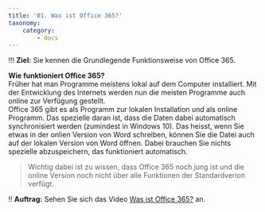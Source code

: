 ```yaml
---
title: '01. Was ist Office 365?'
taxonomy:
    category:
        - docs
---
```


!!! **Ziel:** Sie kennen die Grundlegende Funktionsweise von Office 365.

**Wie funktioniert Office 365?**<br>
Früher hat man Programme meistens lokal auf dem Computer installiert. Mit der Entwicklung des Internets werden nun die meisten Programme auch online zur Verfügung gestellt.<br>
Office 365 gibt es als Programm zur lokalen Installation und als online Programm. Das spezielle daran ist, dass die Daten dabei automatisch synchronisiert werden (zumindest in Windows 10). Das heisst, wenn Sie etwas in der onlien Version von Word schreiben, können Sie die Datei auch auf der lokalen Version von Word öffnen. Dabei brauchen Sie nichts spezielle abzuspeichern, das funktioniert automatisch.<br>
>Wichtig dabei ist zu wissen, dass Office 365 noch jung ist und die online Version noch nicht über alle Funktionen der Standardverion verfügt.

!! **Auftrag:** Sehen Sie sich das Video [Was ist Office 365?](https://www.video2brain.com/de/tutorial/was-ist-office-365) an.



